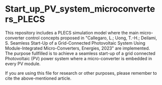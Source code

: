 # Start_up_PV_system_microconverters_PLECS
This repository includes a PLECS simulation model where the main micro-converter control concepts proposed in "Callegaro, L.; Uong, T.-H.; Deilami, S. Seamless Start-Up of a Grid-Connected Photovoltaic System Using Module-Integrated Micro-Converters, Energies, 2023" are implemented. The purpose fullfilled is to achieve a seamless start-up of a grid connected Photovoltaic (PV) power system where a micro-converter is embedded in every PV module.

If you are using this file for research or other purposes, please remember to cite the above-mentioned article.

